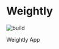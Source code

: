 # Weightly

![build](https://magnum.travis-ci.com/yimingtang/Weightly.svg?token=vaEAqB6BaYPCmnEFxZB3)

Weightly App
